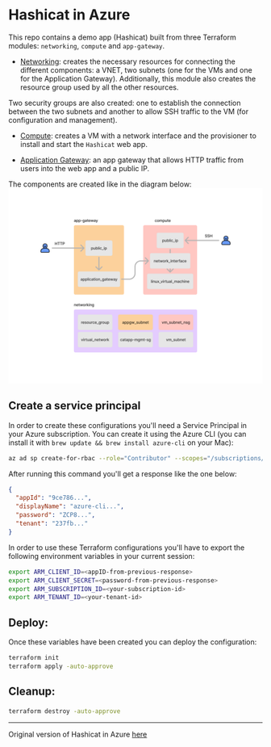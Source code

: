 # Hashicat in Azure

This repo contains a demo app (Hashicat) built from three Terraform modules: `networking`, `compute` and `app-gateway`.

- [Networking](./networking/): creates the necessary resources for connecting the different components: a VNET, two subnets (one for the VMs and one for the Application Gateway). Additionally, this module also creates the resource group used by all the other resources.

Two security groups are also created: one to establish the connection between the two subnets and another to allow SSH traffic to the VM (for configuration and management).

- [Compute](./compute/): creates a VM with a network interface and the provisioner to install and start the `Hashicat` web app.

- [Application Gateway](./app-gateway/): an app gateway that allows HTTP traffic from users into the web app and a public IP.

The components are created like in the diagram below:
![Infrastructure_diagram](./src/diagram.png)

## Create a service principal

In order to create these configurations you'll need a Service Principal in your Azure subscription. You can create it using the Azure CLI (you can install it with `brew update && brew install azure-cli` on your Mac):

```bash
az ad sp create-for-rbac --role="Contributor" --scopes="/subscriptions/<SUBSCRIPTION_ID>"
```

After running this command you'll get a response like the one below:

```json
{
  "appId": "9ce786...",
  "displayName": "azure-cli...",
  "password": "ZCP8...",
  "tenant": "237fb..."
}
``` 
In order to use these Terraform configurations you'll have to export the following environment variables in your current session:

```bash
export ARM_CLIENT_ID=<appID-from-previous-response>
export ARM_CLIENT_SECRET=<password-from-previous-response>
export ARM_SUBSCRIPTION_ID=<your-subscription-id>     
export ARM_TENANT_ID=<your-tenant-id>  
```

## Deploy:
Once these variables have been created you can deploy the configuration:

```bash
terraform init
terraform apply -auto-approve
```

## Cleanup:

```bash
terraform destroy -auto-approve
```

---
Original version of Hashicat in Azure [here](https://github.com/hashicorp/hashicat-azure)
